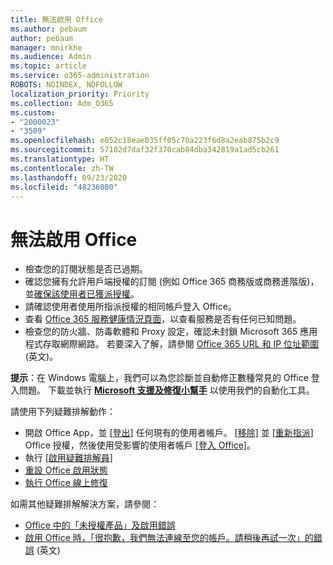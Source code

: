 ```yaml
---
title: 無法啟用 Office
ms.author: pebaum
author: pebaum
manager: mnirkhe
ms.audience: Admin
ms.topic: article
ms.service: o365-administration
ROBOTS: NOINDEX, NOFOLLOW
localization_priority: Priority
ms.collection: Adm_O365
ms.custom:
- "2000023"
- "3509"
ms.openlocfilehash: e052c18eae035ff05c70a223f6d8a2eab875b2c9
ms.sourcegitcommit: 57102d7daf32f370cab84dba342819a1ad5cb261
ms.translationtype: HT
ms.contentlocale: zh-TW
ms.lasthandoff: 09/23/2020
ms.locfileid: "48236080"
---
```

# <a name="unable-to-activate-office"></a>無法啟用 Office

- 檢查您的訂閱狀態是否已過期。
- 確認您擁有允許用戶端授權的訂閱 (例如 Office 365 商務版或商務進階版)，並[確保該使用者已獲派授權](https://docs.microsoft.com/microsoft-365/admin/subscriptions-and-billing/assign-licenses-to-users)。
- 請確認使用者使用所指派授權的相同帳戶登入 Office。
- 查看 [Office 365 服務健康情況頁面](https://docs.microsoft.com/office365/enterprise/view-service-health)，以查看服務是否有任何已知問題。
- 檢查您的防火牆、防毒軟體和 Proxy 設定，確認未封鎖 Microsoft 365 應用程式存取網際網路。 若要深入了解，請參閱 [Office 365 URL 和 IP 位址範圍](https://docs.microsoft.com/office365/enterprise/urls-and-ip-address-ranges "Office 365 URL 和 IP 位址範圍") (英文)。

**提示**：在 Windows 電腦上，我們可以為您診斷並自動修正數種常見的 Office 登入問題。 下載並執行 **[Microsoft 支援及修復小幫手](https://aka.ms/SaRA-OfficeSignInScenario)** 以使用我們的自動化工具。

請使用下列疑難排解動作：

- 開啟 Office App，並 [[登出]](https://support.office.com/article/5a20dc11-47e9-4b6f-945d-478cb6d92071) 任何現有的使用者帳戶。 [[移除]](https://docs.microsoft.com/microsoft-365/admin/manage/remove-licenses-from-users) 並 [[重新指派]](https://docs.microsoft.com/microsoft-365/admin/manage/assign-licenses-to-users) Office 授權，然後使用受影響的使用者帳戶 [[登入 Office]](https://support.office.com/article/628ea040-f265-49de-b986-be09c3ebf8a9)。
- 執行 [[啟用疑難排解員]](https://aka.ms/SARA-OfficeActivation-Alchemy)
- [重設 Office 啟用狀態](https://docs.microsoft.com/office365/troubleshoot/activation/reset-office-365-proplus-activation-state "重設 Office 啟用狀態")
- [執行 Office 線上修復](https://support.office.com/Article/7821d4b6-7c1d-4205-aa0e-a6b40c5bb88b?wt.mc_id=Alchemy_ClientDIA)

如需其他疑難排解解決方案，請參閱：  

- [Office 中的「未授權產品」及啟用錯誤](https://support.office.com/Article/0d23d3c0-c19c-4b2f-9845-5344fedc4380?wt.mc_id=Alchemy_ClientDIA)
- [啟用 Office 時，「很抱歉，我們無法連線至您的帳戶。請稍後再試一次」的錯誤](https://docs.microsoft.com/office/troubleshoot/activation-installation/issue-when-activate-office-from-office-365) (英文)